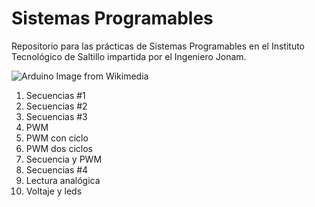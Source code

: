 # Sistemas Programables
Repositorio para las prácticas de Sistemas Programables en el Instituto Tecnológico de Saltillo impartida por el Ingeniero Jonam.

![Arduino Image from Wikimedia](https://upload.wikimedia.org/wikipedia/commons/5/59/Arduino_uno.png)

1. Secuencias #1
2. Secuencias #2
3. Secuencias #3
4. PWM
5. PWM con ciclo
6. PWM dos ciclos
7. Secuencia y PWM
8. Secuencias #4
9. Lectura analógica
10. Voltaje y leds